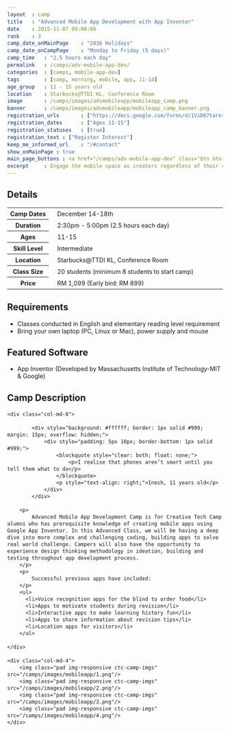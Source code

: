```yaml
---
layout 	: camp
title 	: "Advanced Mobile App Development with App Inventor"
date 	: 2015-11-07 09:00:00
rank    : 3
camp_date_onMainPage 	: "2016 Holidays"
camp_date_onCampPage 	: "Monday to Friday (5 days)"
camp_time	: "2.5 hours each day"
permalink   : /camps/adv-mobile-app-dev/
categories  : [camps, mobile-app-dev]
tags	    : [camp, morning, mobile, app, 11-14]
age_group 	: 11 - 15 years old
location	: Starbucks@TTDI KL, Conference Room
image		: /camps/images/advmobileapp/mobileapp_camp.png
banner		: /camps/images/advmobileapp/mobileapp_camp_banner.png
registration_urls		: ["https://docs.google.com/forms/d/1ViD67tarerMWFigAqNzX000VbiS45SDaqwV6mL-KLjQ/viewform"]
registration_dates		: ["Ages 11-15"]
registration_statuses	: [true]
registration_text : ["Register Interest"]
keep_me_informed_url	: "/#contact"
show_onMainPage : true
main_page_buttons : <a href="/camps/adv-mobile-app-dev" class="btn btn-lg pad-c btn-primary-pale">5-day Camp</a>
excerpt		: Engage the mobile space as creators regardless of their computer programming knowledge
---
```


<h2>Details</h2>
<table style="white-space: nowrap">
    <col width="13%">
    <col width="3%">
    <col width="84%">
    <tr>
		<th>Camp Dates</th>
        <td/>
		<td style='padding:5px 10px 5px 5px'>December 14-18th</td>
	</tr>
    <tr>
		<th>Duration</th>
        <td/>
		<td style='padding:5px 10px 5px 5px'>2:30pm - 5:00pm (2.5 hours each day)</td>
	</tr>
	<tr>
		<th>Ages</th>
        <td/>
		<td style='padding:5px 10px 5px 5px'>11-15</td>
	</tr>	
	<tr>
		<th>Skill Level</th>
        <td/>
		<td style='padding:5px 10px 5px 5px'>Intermediate</td>
	</tr>
    <tr>
		<th>Location</th>
        <td/>
		<td style='padding:5px 10px 5px 5px'>Starbucks@TTDI KL, Conference Room</td>
	</tr>
	<tr>
		<th>Class Size</th>
        <td/>
		<td style='padding:5px 10px 5px 5px'> 20 students (minimum 8 students to start camp)</td>
	</tr>
    <tr>
		<th>Price</th>
        <td/>
		<td style='padding:5px 10px 5px 5px'>RM 1,099 (Early bird: RM 899)</td>
	</tr>
</table>

<h2>Requirements</h2>
<ul>
<li> Classes conducted in English and elementary reading level requirement </li>
<li> Bring your own laptop (PC, Linux or Mac), power supply and mouse </li>
</ul>

<h2>Featured Software</h2>
<ul>
<li>App Inventor (Developed by Massachusetts Institute of Technology-MIT & Google) </li>
</ul>

<h2>Camp Description</h2>
<div class="row">

    <div class="col-md-8">

            <div style="background: #ffffff; border: 1px solid #999; margin: 15px; overflow: hidden;">
                <div style="padding: 5px 10px; border-bottom: 1px solid #999;">
                    <blockquote style="clear: both; float: none;">
                        <p>I realise that phones aren’t smart until you tell them what to do</p>
                    </blockquote>
                    <p style="text-align: right;">Inesh, 11 years old</p>
                </div>
            </div>  

        <p>
            Advanced Mobile App Development Camp is for Creative Tech Camp alumni who has prerequisite knowledge of creating mobile apps using Google App Inventor. In this Advanced Class, we will be having a deep dive into more complex and challenging coding, building apps to solve real world challenge. Campers will also have the opportunity to experience design thinking methodology in ideation, building and testing throughout app development process.   
        </p>
        <p>
            Successful previous apps have included:
        </p>
        <ul>
          <li>Voice recognition apps for the blind to order food</li>
          <li>Apps to motivate students during revision</li>
          <li>Interactive apps to make learning history fun</li>
          <li>Apps to share information about revision tips</li>
          <li>Location apps for visitors</li>
        </ul>
        
    </div>

    <div class="col-md-4">
        <img class="pad img-responsive ctc-camp-imgs" src="/camps/images/mobileapp/1.png"/>
        <img class="pad img-responsive ctc-camp-imgs" src="/camps/images/mobileapp/2.png"/>
        <img class="pad img-responsive ctc-camp-imgs" src="/camps/images/mobileapp/3.png"/>
        <img class="pad img-responsive ctc-camp-imgs" src="/camps/images/mobileapp/4.png"/>
    </div>

</div>
